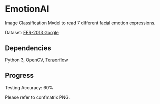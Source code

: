 # EmotionAI
Image Classification Model to read 7 different facial emotion expressions.

Dataset: [FER-2013 Google](https://www.kaggle.com/datasets/msambare/fer2013/data)

## Dependencies

Python 3, [OpenCV](https://opencv.org/), [Tensorflow](https://www.tensorflow.org/)

## Progress

Testing Accuracy: 60%

Please refer to confmatrix PNG.